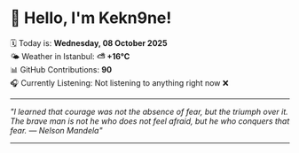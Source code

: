 # 👋 Hello, I'm Kekn9ne!

🗓️ Today is: **Wednesday, 08 October 2025**  
🌤️ Weather in Istanbul: **⛅️  +16°C**  
📊 GitHub Contributions: **90**  
🎧 Currently Listening: Not listening to anything right now ❌

---

_"I learned that courage was not the absence of fear, but the triumph over it. The brave man is not he who does not feel afraid, but he who conquers that fear. — *Nelson Mandela*"_

---
